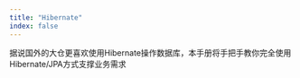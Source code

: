 ```yaml
---
title: "Hibernate"
index: false
---
```



据说国外的大仓更喜欢使用Hibernate操作数据库，本手册将手把手教你完全使用Hibernate/JPA方式支撑业务需求


